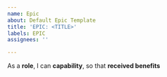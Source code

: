 ```yaml
---
name: Epic
about: Default Epic Template
title: 'EPIC: <TITLE>'
labels: EPIC
assignees: ''

---
```


As a **role**, I can **capability**, so that **received benefits**
